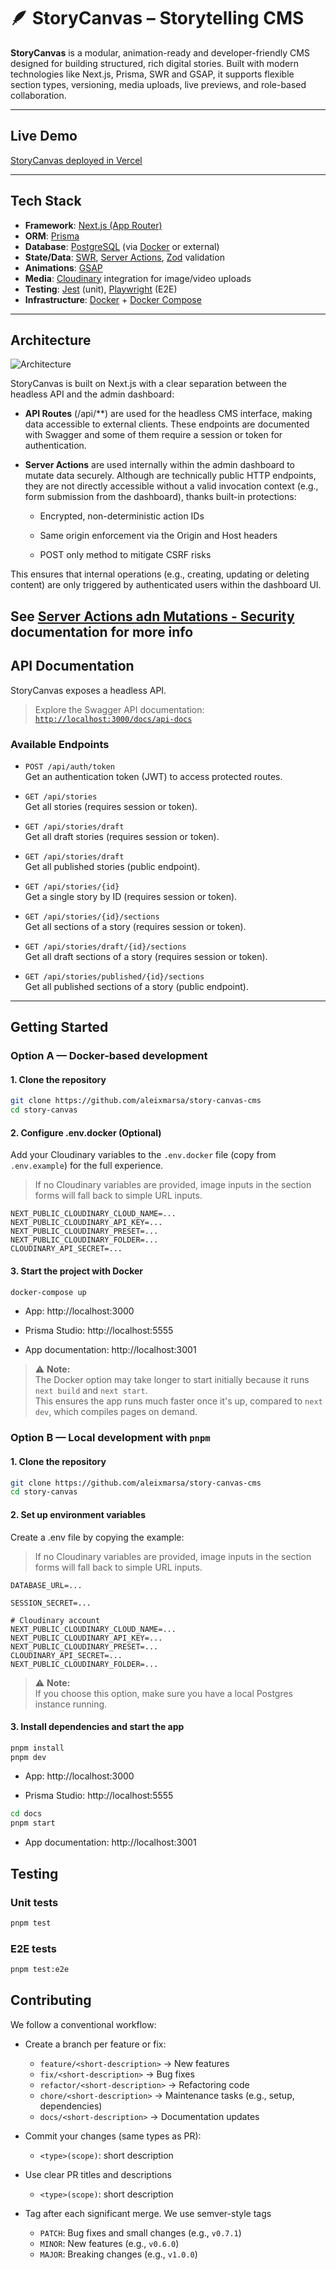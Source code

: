 # 🪶 StoryCanvas – Storytelling CMS

**StoryCanvas** is a modular, animation-ready and developer-friendly CMS designed for building structured, rich digital stories. Built with modern technologies like Next.js, Prisma, SWR and GSAP, it supports flexible section types, versioning, media uploads, live previews, and role-based collaboration.

---

## Live Demo

[StoryCanvas deployed in Vercel](https://story-canvas-cms.vercel.app/)

---

## Tech Stack

- **Framework**: [Next.js (App Router)](https://nextjs.org)
- **ORM**: [Prisma](https://www.prisma.io/)
- **Database**: [PostgreSQL](https://www.postgresql.org/) (via [Docker](https://www.docker.com/) or external)
- **State/Data**: [SWR](https://swr.vercel.app/), [Server Actions](https://nextjs.org/docs/app/building-your-application/data-fetching/server-actions-and-mutations), [Zod](https://zod.dev/) validation
- **Animations**: [GSAP](https://gsap.com)
- **Media**: [Cloudinary](https://cloudinary.com/) integration for image/video uploads
- **Testing**: [Jest](https://jestjs.io/) (unit), [Playwright](https://playwright.dev/) (E2E)
- **Infrastructure**: [Docker](https://www.docker.com/) + [Docker Compose](https://docs.docker.com/compose/)

---

  ## Architecture

  ![Architecture](./public/architecture.png)

StoryCanvas is built on Next.js with a clear separation between the headless API and the admin dashboard:

- **API Routes** (/api/**) are used for the headless CMS interface, making data accessible to external clients. These endpoints are documented with Swagger and some of them require a session or token for authentication.

- **Server Actions** are used internally within the admin dashboard to mutate data securely. Although are technically public HTTP endpoints, they are not directly accessible without a valid invocation context (e.g., form submission from the dashboard), thanks built-in protections:

  - Encrypted, non-deterministic action IDs

  - Same origin enforcement via the Origin and Host headers

  - POST only method to mitigate CSRF risks

This ensures that internal operations (e.g., creating, updating or deleting content) are only triggered by authenticated users within the dashboard UI.

See [Server Actions adn Mutations - Security](https://nextjs.org/docs/app/building-your-application/data-fetching/server-actions-and-mutations#security) documentation for more info
  ---

  ## API Documentation

  StoryCanvas exposes a headless API.

  > Explore the Swagger API documentation:  
  > [`http://localhost:3000/docs/api-docs`](http://localhost:3000/docs/api-docs)

  ### Available Endpoints

  - `POST /api/auth/token`  
    Get an authentication token (JWT) to access protected routes.

  - `GET /api/stories`  
    Get all stories (requires session or token).

  - `GET /api/stories/draft`  
    Get all draft stories (requires session or token).

  - `GET /api/stories/draft`  
    Get all published stories (public endpoint).

  - `GET /api/stories/{id}`  
    Get a single story by ID (requires session or token).

  - `GET /api/stories/{id}/sections`  
    Get all sections of a story (requires session or token).

  - `GET /api/stories/draft/{id}/sections`  
    Get all draft sections of a story (requires session or token).

  - `GET /api/stories/published/{id}/sections`  
    Get all published sections of a story (public endpoint).

  ---

## Getting Started

### Option A — Docker-based development

#### 1. Clone the repository
```bash
git clone https://github.com/aleixmarsa/story-canvas-cms
cd story-canvas
```

#### 2. Configure .env.docker (Optional)
Add your Cloudinary variables to the `.env.docker` file (copy from `.env.example`) for the full experience.  
> If no Cloudinary variables are provided, image inputs in the section forms will fall back to simple URL inputs.
```env
NEXT_PUBLIC_CLOUDINARY_CLOUD_NAME=...
NEXT_PUBLIC_CLOUDINARY_API_KEY=...
NEXT_PUBLIC_CLOUDINARY_PRESET=...
NEXT_PUBLIC_CLOUDINARY_FOLDER=...
CLOUDINARY_API_SECRET=...
```

#### 3. Start the project with Docker
```bash
docker-compose up
```
- App: http://localhost:3000

- Prisma Studio: http://localhost:5555

- App documentation: http://localhost:3001

> ⚠️ **Note:**  
> The Docker option may take longer to start initially because it runs `next build` and `next start`.  
> This ensures the app runs much faster once it's up, compared to `next dev`, which compiles pages on demand.

### Option B — Local development with `pnpm`

#### 1. Clone the repository
```bash
git clone https://github.com/aleixmarsa/story-canvas-cms
cd story-canvas
```

#### 2. Set up environment variables
Create a .env file by copying the example:
> If no Cloudinary variables are provided, image inputs in the section forms will fall back to simple URL inputs.
```env
DATABASE_URL=...

SESSION_SECRET=...

# Cloudinary account
NEXT_PUBLIC_CLOUDINARY_CLOUD_NAME=...
NEXT_PUBLIC_CLOUDINARY_API_KEY=...
NEXT_PUBLIC_CLOUDINARY_PRESET=...
CLOUDINARY_API_SECRET=...
NEXT_PUBLIC_CLOUDINARY_FOLDER=...
```
> ⚠️ **Note:**  
> If you choose this option, make sure you have a local Postgres instance running.

#### 3. Install dependencies and start the app
```bash
pnpm install
pnpm dev
```
- App: http://localhost:3000

- Prisma Studio: http://localhost:5555

```bash
cd docs
pnpm start
``` 
- App documentation: http://localhost:3001
  
## Testing

### Unit tests
```bash
pnpm test
```

### E2E tests
```bash
pnpm test:e2e
```

## Contributing
We follow a conventional workflow:

- Create a branch per feature or fix:
  - `feature/<short-description>`     → New features
  - `fix/<short-description>`         → Bug fixes
  - `refactor/<short-description>`   → Refactoring code
  - `chore/<short-description>`       → Maintenance tasks (e.g., setup, dependencies)
  - `docs/<short-description>`        → Documentation updates

- Commit your changes (same types as PR):
  - `<type>(scope)`: short description
- Use clear PR titles and descriptions
  - `<type>(scope)`: short description
- Tag after each significant merge. We use semver-style tags
  - `PATCH`: Bug fixes and small changes (e.g., `v0.7.1`)
  - `MINOR`: New features (e.g., `v0.6.0`)
  - `MAJOR`: Breaking changes (e.g., `v1.0.0`)

